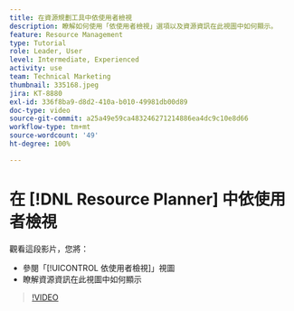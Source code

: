 ```yaml
---
title: 在資源規劃工具中依使用者檢視
description: 瞭解如何使用「依使用者檢視」選項以及資源資訊在此視圖中如何顯示。
feature: Resource Management
type: Tutorial
role: Leader, User
level: Intermediate, Experienced
activity: use
team: Technical Marketing
thumbnail: 335168.jpeg
jira: KT-8880
exl-id: 336f8ba9-d8d2-410a-b010-49981db00d89
doc-type: video
source-git-commit: a25a49e59ca483246271214886ea4dc9c10e8d66
workflow-type: tm+mt
source-wordcount: '49'
ht-degree: 100%

---
```


# 在 [!DNL Resource Planner] 中依使用者檢視

觀看這段影片，您將：

* 參閱「[!UICONTROL 依使用者檢視]」視圖
* 瞭解資源資訊在此視圖中如何顯示


>[!VIDEO](https://video.tv.adobe.com/v/335168/?quality=12&learn=on)
